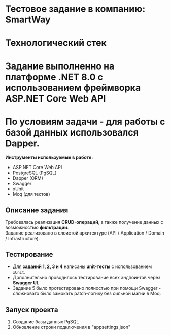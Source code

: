 # Тестовое задание в компанию: **SmartWay**

# Технологический стек

# Задание выполненно на платформе **.NET 8.0** c использованием фреймворка **ASP.NET Core Web API**

# По условиям задачи - для работы с базой данных использовался **Dapper**.

**Инструменты используемые в работе:**

- ASP.NET Core Web API
- PostgreSQL (PgSQL)
- Dapper (ORM)
- Swagger
- xUnit
- Moq (для тестов)

## Описание задания

Требовалась реализация **CRUD-операций**, а также получение данных с возможностью **фильтрации**.  
Задание реализовано в слоистой архитектуре (API / Application / Domain / Infrastructure).

## Тестирование

- Для **заданий 1, 2, 3 и 4** написаны **unit-тесты** с использованием `xUnit`.
- Дополнительно проводилось тестирование всех эндпоинтов через **Swagger UI**.
- Задание 5 было протестировано полностью при помощи Swagger - сложновато было замокать patch-логику без сильной магии в Moq.

## Запуск проекта

1. Создание базы данных PgSQL
2. Обновление строки подключения в "appsettings.json"
